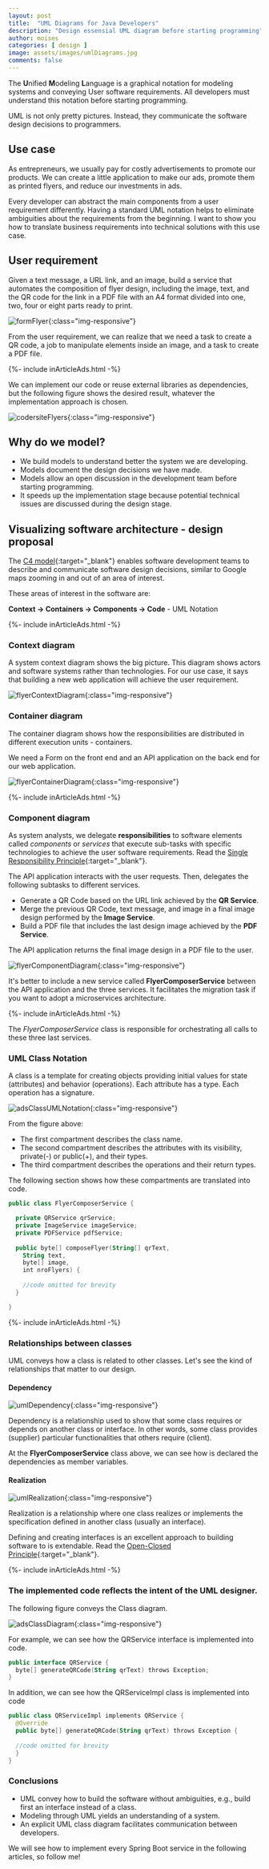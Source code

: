 ```yaml
---
layout: post
title:  "UML Diagrams for Java Developers"
description: "Design essensial UML diagram before starting programming"
author: moises
categories: [ design ]
image: assets/images/umlDiagrams.jpg
comments: false
---
```


The **U**nified **M**odeling **L**anguage is a graphical notation for modeling systems and conveying User software requirements. All developers must understand this notation before starting programming.

UML is not only pretty pictures. Instead, they communicate the software design decisions to programmers.

## Use case

As entrepreneurs, we usually pay for costly advertisements to promote our products. We can create a little application to make our ads, promote them as printed flyers, and reduce our investments in ads.

Every developer can abstract the main components from a user requirement differently. Having a standard UML notation helps to eliminate ambiguities about the requirements from the beginning. I want to show you how to translate business requirements into technical solutions with this use case.

## User requirement

Given a text message, a URL link, and an image, build a service that automates the composition of flyer design, including the image, text, and the QR code for the link in a PDF file with an A4 format divided into one, two, four or eight parts ready to print.

![formFlyer](/assets/images/formFlyer.jpg "codersite flyer"){:class="img-responsive"}

From the user requirement, we can realize that we need a task to create a QR code, a job to manipulate elements inside an image, and a task to create a PDF file.

<div>
{%- include inArticleAds.html -%}
</div>

We can implement our code or reuse external libraries as dependencies, but the following figure shows the desired result, whatever the implementation approach is chosen.

![codersiteFlyers](/assets/images/codersiteFlyers.jpg "codersite flyers"){:class="img-responsive"}

## Why do we model?

- We build models to understand better the system we are developing.
- Models document the design decisions we have made.
- Models allow an open discussion in the development team before starting programming.
- It speeds up the implementation stage because potential technical issues are discussed during the design stage.

## Visualizing software architecture - design proposal

The [C4 model](https://c4model.com/){:target="_blank"} enables software development teams to describe and communicate software design decisions, similar to Google maps zooming in and out of an area of interest.

These areas of interest in the software are:

**Context -> Containers -> Components -> Code** - UML Notation

<div>
{%- include inArticleAds.html -%}
</div>

### Context diagram

A system context diagram shows the big picture. This diagram shows actors and software systems rather than technologies. For our use case, it says that building a new web application will achieve the user requirement.

![flyerContextDiagram](/assets/images/flyerContextDiagram.png "codersite flyer Context Diagram"){:class="img-responsive"}

### Container diagram

The container diagram shows how the responsibilities are distributed in different execution units - containers.

We need a Form on the front end and an API application on the back end for our web application.

![flyerContainerDiagram](/assets/images/flyerContainerDiagram.png "codersite flyer Container Diagram"){:class="img-responsive"}

<div>
{%- include inArticleAds.html -%}
</div>

### Component diagram

As system analysts, we delegate **responsibilities** to software elements called *components* or *services* that execute sub-tasks with specific technologies to achieve the user software requirements. Read the [Single Responsibility Principle](https://codersite.dev/solid-principles-the-definitive-guide/){:target="_blank"}.

The API application interacts with the user requests. Then, delegates the following subtasks to different services.

- Generate a QR Code based on the URL link achieved by the **QR Service**.
- Merge the previous QR Code, text message, and image in a final image design performed by the **Image Service**.
- Build a PDF file that includes the last design image achieved by the **PDF Service**.

The API application returns the final image design in a PDF file to the user.

![flyerComponentDiagram](/assets/images/flyerComponentDiagram.png "codersite flyer Component Diagram"){:class="img-responsive"}

It's better to include a new service called **FlyerComposerService** between the API application and the three services. It facilitates the migration task if you want to adopt a microservices architecture.

<div>
{%- include inArticleAds.html -%}
</div>

The *FlyerComposerService* class is responsible for orchestrating all calls to these three last services.

### UML Class Notation

A class is a template for creating objects providing initial values for state (attributes) and behavior (operations). Each attribute has a type. Each operation has a signature.

![adsClassUMLNotation](/assets/images/adsClassUMLNotation.JPG "UML class diagram"){:class="img-responsive"}

From the figure above:

- The first compartment describes the class name.
- The second compartment describes the attributes with its visibility, private(-) or public(+), and their types.
- The third compartment describes the operations and their return types.

The following section shows how these compartments are translated into code.

```kotlin
public class FlyerComposerService {

  private QRService qrService;
  private ImageService imageService;
  private PDFService pdfService;
  
  public byte[] composeFlyer(String[] qrText,
    String text,
    byte[] image,
    int nroFlyers) {
    
    //code omitted for brevity
  }

}
```

<div>
{%- include inArticleAds.html -%}
</div>

### Relationships between classes

UML conveys how a class is related to other classes. Let's see the kind of relationships that matter to our design.

#### Dependency

![umlDependency](/assets/images/umlDependency.JPG "UML dependency relationship"){:class="img-responsive"}

Dependency is a relationship used to show that some class requires or depends on another class or interface. In other words, some class provides (supplier) particular functionalities that others require (client). 

At the **FlyerComposerService** class above, we can see how is declared the dependencies as member variables.

#### Realization

![umlRealization](/assets/images/umlRealization.JPG "UML realization relationship"){:class="img-responsive"}

Realization is a relationship where one class realizes or implements the specification defined in another class (usually an interface).

Defining and creating interfaces is an excellent approach to building software to is extendable. Read the [Open-Closed Principle](https://codersite.dev/open-closed-principle/){:target="_blank"}.

<div>
{%- include inArticleAds.html -%}
</div>

### The implemented code reflects the intent of the UML designer.

The following figure conveys the Class diagram.

![adsClassDiagram](/assets/images/adsClassDiagram.JPG "class diagram"){:class="img-responsive"}

For example, we can see how the QRService interface is implemented into code.

```kotlin
public interface QRService {
  byte[] generateQRCode(String qrText) throws Exception;
}
```

In addition, we can see how the QRServiceImpl class is implemented into code

```kotlin
public class QRServiceImpl implements QRService {
  @Override
  public byte[] generateQRCode(String qrText) throws Exception {
  
  //code omitted for brevity
  }
}
```

### Conclusions

- UML convey how to build the software without ambiguities, e.g., build first an interface instead of a class.
- Modeling through UML yields an understanding of a system.
- An explicit UML class diagram facilitates communication between developers.

We will see how to implement every Spring Boot service in the following articles, so follow me!